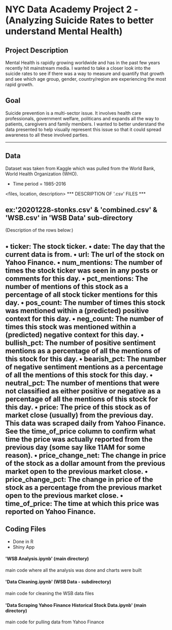 # NYC Data Academy Project 2 - (Analyzing Suicide Rates to better understand Mental Health)

## Project Description
Mental Health is rapidly growing worldwide and has in the past few years recently hit mainstream media.  I wanted to take a closer look into the suicide rates to see if there was a way to measure and quantify that growth and see which age group, gender, country/region are experiencing the most rapid growth.

## Goal
Suicide prevention is a multi-sector issue.  It involves health care professionals, government welfare, politicans and expands all the way to patients, caregivers and family members.  I wanted to better understand the data presented to help visually represent this issue so that it could spread awareness to all these involved parties.

------------------------------------------------------------------------
## Data
Dataset was taken from Kaggle which was pulled from the World Bank, World Health Organization (WHO).
- Time period = 1985-2016

<files, location, description>
*** DESCRIPTION OF '.csv' FILES ***
## ex:'20201228-stonks.csv' & 'combined.csv' & 'WSB.csv' in 'WSB Data' sub-directory

(Description of the rows below:)

•	ticker: The stock ticker.
•	date: The day that the current data is from.
•	url: The url of the stock on Yahoo Finance.
•	num_mentions: The number of times the stock ticker was seen in any posts or comments for this day.
•	pct_mentions: The number of mentions of this stock as a percentage of all stock ticker mentions for this day.
•	pos_count: The number of times this stock was mentioned within a (predicted) positive context for this day.
•	neg_count: The number of times this stock was mentioned within a (predicted) negative context for this day.
•	bullish_pct: The number of positive sentiment mentions as a percentage of all the mentions of this stock for this day.
•	bearish_pct: The number of negative sentiment mentions as a percentage of all the mentions of this stock for this day.
•	neutral_pct: The number of mentions that were not classified as either positive or negative as a percentage of all the mentions of this stock for this day.
•	price: The price of this stock as of market close (usually) from the previous day. This data was scraped daily from Yahoo Finance. See the time_of_price column to confirm what time the price was actually reported from the previous day (some say like 11AM for some reason).
•	price_change_net: The change in price of the stock as a dollar amount from the previous market open to the previous market close.
•	price_change_pct: The change in price of the stock as a percentage from the previous market open to the previous market close.
•	time_of_price: The time at which this price was reported on Yahoo Finance.
------------------------------------------------------------------------
## Coding Files
- Done in R
- Shiny App

#### 'WSB Analysis.ipynb' (main directory)
main code where all the analysis was done and charts were built
#### 'Data Cleaning.ipynb' (WSB Data - subdirectory)
main code for cleaning the WSB data files
#### 'Data Scraping Yahoo Finance Historical Stock Data.ipynb' (main directory)
main code for pulling data from Yahoo Finance
